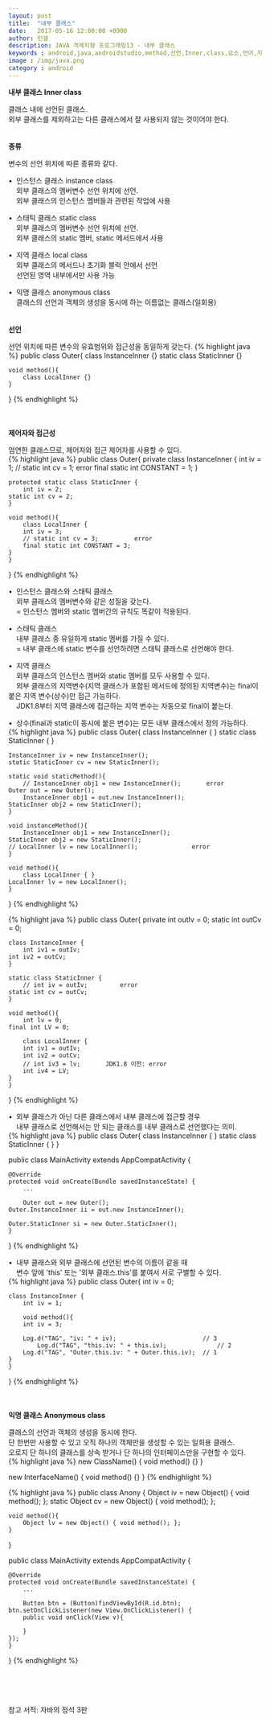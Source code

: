 ```yaml
---
layout: post
title:  "내부 클래스"
date:   2017-05-16 12:00:00 +0900
author: 민갤
description: JAVA 객체지향 프로그래밍13 - 내부 클래스
keywords : android,java,androidstudio,method,선언,Inner,class,요소,언어,자바의 정석,프로그래밍,Inner class,내부 클래스 
image : /img/java.png
category : android
---
```

<div><strong class="h2">내부 클래스 Inner class</strong></div><p></p>
<div>클래스 내에 선언된 클래스.</div>
<div>외부 클래스를 제외하고는 다른 클래스에서 잘 사용되지 않는 것이어야 한다.</div>
<br>
<br>

<div><strong>종류</strong></div><p></p>
<div>변수의 선언 위치에 따른 종류와 같다.</div><p></p>
<div>&#149;&nbsp; 인스턴스 클래스 instance class</div>
<div>&nbsp; &nbsp; 외부 클래스의 멤버변수 선언 위치에 선언.</div>
<div>&nbsp; &nbsp; 외부 클래스의 인스턴스 멤버들과 관련된 작업에 사용</div><p></p>
<div>&#149;&nbsp; 스태틱 클래스 static class</div>
<div>&nbsp; &nbsp; 외부 클래스의 멤버변수 선언 위치에 선언.</div>	
<div>&nbsp; &nbsp; 외부 클래스의 static 멤버, static 메서드에서 사용</div><p></p>
<div>&#149;&nbsp; 지역 클래스 local class</div>
<div>&nbsp; &nbsp; 외부 클래스의 메서드나 초기화 블럭 안에서 선언</div>
<div>&nbsp; &nbsp; 선언된 영역 내부에서만 사용 가능</div><p></p>
<div>&#149;&nbsp; 익명 클래스 anonymous class</div>
<div>&nbsp; &nbsp; 클래스의 선언과 객체의 생성을 동시에 하는 이름없는 클래스(일회용)</div>
<br>
<br>

<div><strong>선언</strong></div><p></p>
<div>선언 위치에 따른 변수의 유효범위와 접근성을 동일하게 갖는다.
{% highlight java %}
public class Outer{
    class InstanceInner {}
    static class StaticInner {}

    void method(){
        class LocalInner {}
    }
}
{% endhighlight %}<br>
<br>
<br>

<div><strong>제어자와 접근성</strong></div><p></p>
<div>엄연한 클래스므로, 제어자와 접근 제어자를 사용할 수 있다.</div>
{% highlight java %}
public class Outer{
    private class InstanceInner {
        int iv = 1;
	// static int cv = 1;              error
        final static int CONSTANT = 1;
    }

    protected static class StaticInner {
        int iv = 2;
	static int cv = 2;
    }

    void method(){
        class LocalInner {
	    int iv = 3;
	    // static int cv = 3;          error
	    final static int CONSTANT = 3;
	}
    }
}
{% endhighlight %}<p></p>
<div>&#149;&nbsp; 인스턴스 클래스와 스태틱 클래스</div>
<div>&nbsp; &nbsp; 외부 클래스의 멤버변수와 같은 성질을 갖는다.</div>
<div>&nbsp; &nbsp; = 인스턴스 멤버와 static 멤버간의 규칙도 똑같이 적용된다.</div><p></p>
<div>&#149;&nbsp; 스태틱 클래스</div>
<div>&nbsp; &nbsp; 내부 클래스 중 유일하게 static 멤버를 가질 수 있다.</div>
<div>&nbsp; &nbsp; = 내부 클래스에 static 변수를 선언하려면 스태틱 클래스로 선언해야 한다.</div><p></p>
<div>&#149;&nbsp; 지역 클래스</div>
<div>&nbsp; &nbsp; 외부 클래스의 인스턴스 멤버와 static 멤버를 모두 사용할 수 있다.</div>
<div>&nbsp; &nbsp; 외부 클래스의 지역변수(지역 클래스가 포함된 메서드에 정의된 지역변수)는 final이 붙은 지역 변수(상수)만 접근 가능하다.</div>
<div>&nbsp; &nbsp; JDK1.8부터 지역 클래스에 접근하는 지역 변수는 자동으로 final이 붙는다.</div><p></p>
<div>&#149;&nbsp; 상수(final과 static이 동시에 붙은 변수)는 모든 내부 클래스에서 정의 가능하다.</div>
{% highlight java %}
public class Outer{
    class InstanceInner { }
    static class StaticInner { }

    InstanceInner iv = new InstanceInner();
    static StaticInner cv = new StaticInner();

    static void staticMethod(){
        // InstanceInner obj1 = new InstanceInner();       error
	Outer out = new Outer();
        InstanceInner obj1 = out.new InstanceInner();
	StaticInner obj2 = new StaticInner();
    }

    void instanceMethod(){
        InstanceInner obj1 = new InstanceInner();
	StaticInner obj2 = new StaticInner();
	// LocalInner lv = new LocalInner();               error
    }

    void method(){
        class LocalInner { }
	LocalInner lv = new LocalInner();
    }
}
{% endhighlight %}<p></p>
{% highlight java %}
public class Outer{
    private int outIv = 0;
    static int outCv = 0;

    class InstanceInner {
        int iv1 = outIv;
	int iv2 = outCv;
    }

    static class StaticInner {
        // int iv = outIv;         error
	static int cv = outCv;
    }

    void method(){
        int lv = 0;
	final int LV = 0;

        class LocalInner {
	    int iv1 = outIv;
	    int iv2 = outCv;
   	    // int iv3 = lv;       JDK1.8 이전: error
	    int iv4 = LV;
	}
    }
}
{% endhighlight %}<p></p>
<div>&#149;&nbsp; 외부 클래스가 아닌 다른 클래스에서 내부 클래스에 접근할 경우</div>
<div>&nbsp; &nbsp; 내부 클래스로 선언해서는 안 되는 클래스를 내부 클래스로 선언했다는 의미.</div>
{% highlight java %}
public class Outer{
    class InstanceInner { }
    static class StaticInner { }
}

public class MainActivity extends AppCompatActivity {

    @Override
    protected void onCreate(Bundle savedInstanceState) {
        ...

        Outer out = new Outer();
	Outer.InstanceInner ii = out.new InstanceInner();

	Outer.StaticInner si = new Outer.StaticInner();
    }
}
{% endhighlight %}<p></p>
<div>&#149;&nbsp; 내부 클래스와 외부 클래스에 선언된 변수의 이름이 같을 때</div>
<div>&nbsp; &nbsp; 변수 앞에 'this' 또는 '외부 클래스.this'를 붙여서 서로 구별할 수 있다.</div>
{% highlight java %}
public class Outer{
    int iv = 0;

    class InstanceInner {
        int iv = 1;

        void method(){
	    int iv = 3;

	    Log.d("TAG", "iv: " + iv);                        // 3
       	    Log.d("TAG", "this.iv: " + this.iv);              // 2
	    Log.d("TAG", "Outer.this.iv: " + Outer.this.iv);  // 1
	}
    } 
}
{% endhighlight %}<br>
<br>
<br>

<div><strong>익명 클래스 Anonymous class</strong></div><p></p>
<div>클래스의 선언과 객체의 생성을 동시에 한다.</div>
<div>단 한번만 사용할 수 있고 오직 하나의 객체만을 생성할 수 있는 일회용 클래스.</div>
<div>오로지 단 하나의 클래스를 상속 받거나 단 하나의 인터페이스만을 구현할 수 있다.</div>
{% highlight java %}
new ClassName() {
    void method() {}
}

new InterfaceName() {
    void method() {}
}
{% endhighlight %}<p></p>
{% highlight java %}
public class Anony {
    Object iv = new Object() { void method(); };
    static Object cv = new Object() { void method(); };

    void method(){
        Object lv = new Object() { void method(); };
    }
}

public class MainActivity extends AppCompatActivity {

    @Override
    protected void onCreate(Bundle savedInstanceState) {
        ...

        Button btn = (Button)findViewById(R.id.btn);
	btn.setOnClickListener(new View.OnClickListener() {
	    public void onClick(View v){
	    
	    }
	});
    }
}
{% endhighlight %}<p></p>
<br>
<br>
<br>

참고 서적: 자바의 정석 3판
